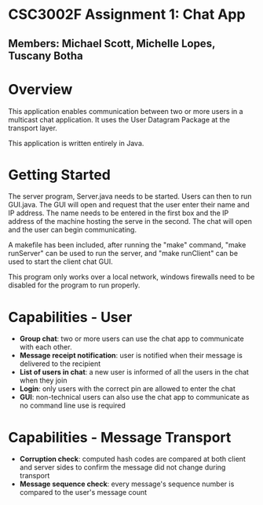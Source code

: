 # CSC3002F Assignment 1: Chat App

## Members: Michael Scott, Michelle Lopes, Tuscany Botha

# Overview 

This application enables communication between two or more users in a multicast chat application. It uses the User Datagram Package at the transport layer.

This application is written entirely in Java.

# Getting Started

The server program, Server.java needs to be started. Users can then to run GUI.java. The GUI will open and request that the user enter their name and IP address. The name needs to be entered in the first box and the IP address of the machine hosting the serve in the second. The chat will open and the user can begin communicating. 

A makefile has been included, after running the "make" command, "make runServer" can be used to run the server, and "make runClient" can be used to start the client chat GUI.

This program only works over a local network, windows firewalls need to be disabled for the program to run properly.

# Capabilities - User

* **Group chat**: two or more users can use the chat app to communicate with each other.
* **Message receipt notification**: user is notified when their message is delivered to the recipient
* **List of users in chat**: a new user is informed of all the users in the chat when they join
* **Login**: only users with the correct pin are allowed to enter the chat
* **GUI**: non-technical users can also use the chat app to communicate as no command line use is required

# Capabilities - Message Transport

* **Corruption check**: computed hash codes are compared at both client and server sides to confirm the message did not change during transport
* **Message sequence check**: every message's sequence number is compared to the user's message count
